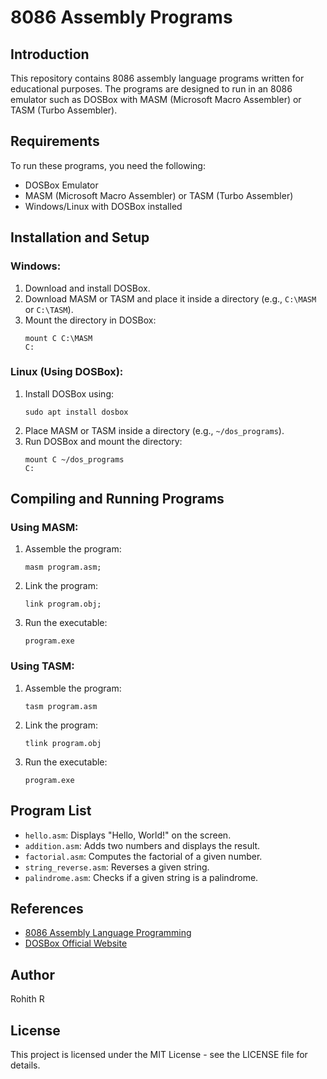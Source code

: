 # 8086 Assembly Programs

## Introduction
This repository contains 8086 assembly language programs written for educational purposes. The programs are designed to run in an 8086 emulator such as DOSBox with MASM (Microsoft Macro Assembler) or TASM (Turbo Assembler).

## Requirements
To run these programs, you need the following:
- DOSBox Emulator
- MASM (Microsoft Macro Assembler) or TASM (Turbo Assembler)
- Windows/Linux with DOSBox installed

## Installation and Setup
### Windows:
1. Download and install DOSBox.
2. Download MASM or TASM and place it inside a directory (e.g., `C:\MASM` or `C:\TASM`).
3. Mount the directory in DOSBox:
   ```
   mount C C:\MASM
   C:
   ```

### Linux (Using DOSBox):
1. Install DOSBox using:
   ```
   sudo apt install dosbox
   ```
2. Place MASM or TASM inside a directory (e.g., `~/dos_programs`).
3. Run DOSBox and mount the directory:
   ```
   mount C ~/dos_programs
   C:
   ```

## Compiling and Running Programs
### Using MASM:
1. Assemble the program:
   ```
   masm program.asm;
   ```
2. Link the program:
   ```
   link program.obj;
   ```
3. Run the executable:
   ```
   program.exe
   ```

### Using TASM:
1. Assemble the program:
   ```
   tasm program.asm
   ```
2. Link the program:
   ```
   tlink program.obj
   ```
3. Run the executable:
   ```
   program.exe
   ```

## Program List
- `hello.asm`: Displays "Hello, World!" on the screen.
- `addition.asm`: Adds two numbers and displays the result.
- `factorial.asm`: Computes the factorial of a given number.
- `string_reverse.asm`: Reverses a given string.
- `palindrome.asm`: Checks if a given string is a palindrome.

## References
- [8086 Assembly Language Programming](https://www.tutorialspoint.com/assembly_programming/index.htm)
- [DOSBox Official Website](https://www.dosbox.com/)

## Author
Rohith R

## License
This project is licensed under the MIT License - see the LICENSE file for details.

